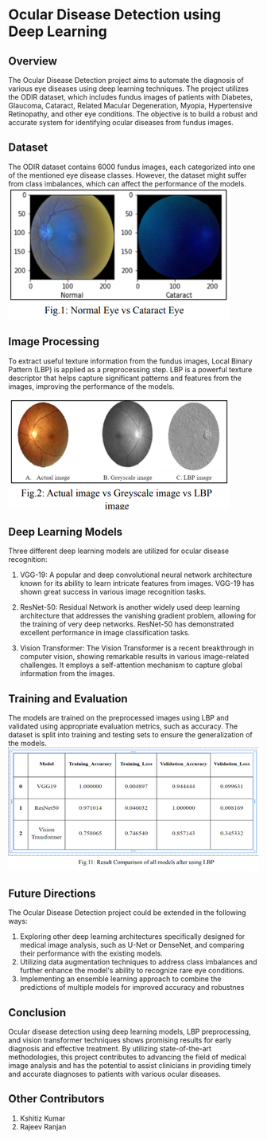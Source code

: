 # Ocular Disease Detection using Deep Learning
## Overview
The Ocular Disease Detection project aims to automate the diagnosis of various eye diseases using deep learning techniques. The project utilizes the ODIR dataset, which includes fundus images of patients with Diabetes, Glaucoma, Cataract, Related Macular Degeneration, Myopia, Hypertensive Retinopathy, and other eye conditions. The objective is to build a robust and accurate system for identifying ocular diseases from fundus images.

## Dataset
The ODIR dataset contains 6000 fundus images, each categorized into one of the mentioned eye disease classes. However, the dataset might suffer from class imbalances, which can affect the performance of the models.
<img src='dataset.png'>

## Image Processing
To extract useful texture information from the fundus images, Local Binary Pattern (LBP) is applied as a preprocessing step. LBP is a powerful texture descriptor that helps capture significant patterns and features from the images, improving the performance of the models.

<img src='LBP.png'>

## Deep Learning Models
Three different deep learning models are utilized for ocular disease recognition:

1. VGG-19: A popular and deep convolutional neural network architecture known for its ability to learn intricate features from images. VGG-19 has shown great success in various image recognition tasks.

2. ResNet-50: Residual Network is another widely used deep learning architecture that addresses the vanishing gradient problem, allowing for the training of very deep networks. ResNet-50 has demonstrated excellent performance in image classification tasks.

3. Vision Transformer: The Vision Transformer is a recent breakthrough in computer vision, showing remarkable results in various image-related challenges. It employs a self-attention mechanism to capture global information from the images.

## Training and Evaluation
The models are trained on the preprocessed images using LBP and validated using appropriate evaluation metrics, such as accuracy. The dataset is split into training and testing sets to ensure the generalization of the models.
<img src='training.png'>

## Future Directions
The Ocular Disease Detection project could be extended in the following ways:

1. Exploring other deep learning architectures specifically designed for medical image analysis, such as U-Net or DenseNet, and comparing their performance with the existing models.
2. Utilizing data augmentation techniques to address class imbalances and further enhance the model's ability to recognize rare eye conditions.
3. Implementing an ensemble learning approach to combine the predictions of multiple models for improved accuracy and robustnes
   
## Conclusion
Ocular disease detection using deep learning models, LBP preprocessing, and vision transformer techniques shows promising results for early diagnosis and effective treatment. By utilizing state-of-the-art methodologies, this project contributes to advancing the field of medical image analysis and has the potential to assist clinicians in providing timely and accurate diagnoses to patients with various ocular diseases.

## Other Contributors
1. Kshitiz Kumar
2. Rajeev Ranjan
